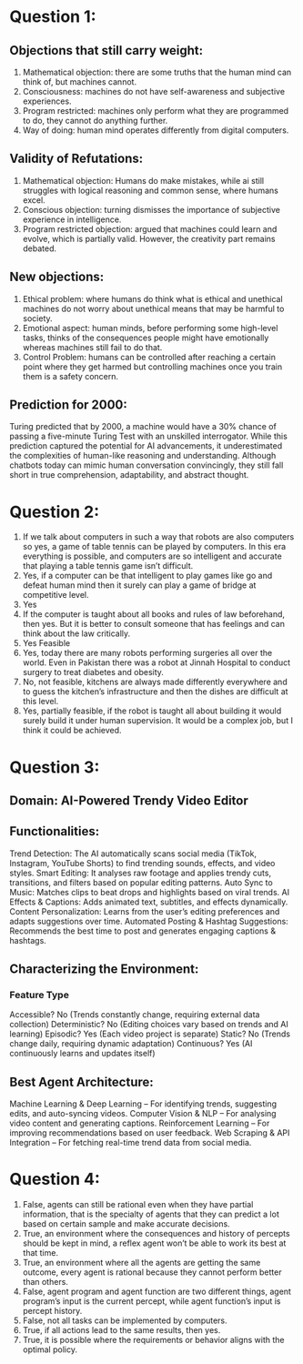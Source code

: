 # Question 1:
## Objections that still carry weight:
1.	Mathematical objection: there are some truths that the human mind can think of, but machines cannot.
2.	Consciousness: machines do not have self-awareness and subjective experiences.
3.	Program restricted: machines only perform what they are programmed to do, they cannot do anything further.
4.	Way of doing: human mind operates differently from digital computers.
## Validity of Refutations:
1.	Mathematical objection: Humans do make mistakes, while ai still struggles with logical reasoning and common sense, where humans excel.
2.	Conscious objection: turning dismisses the importance of subjective experience in intelligence.
3.	Program restricted objection: argued that machines could learn and evolve, which is partially valid. However, the creativity part remains debated.
## New objections:
1.	Ethical problem: where humans do think what is ethical and unethical machines do not worry about unethical means that may be harmful to society.
2.	Emotional aspect: human minds, before performing some high-level tasks, thinks of the consequences people might have emotionally whereas machines still fail to do that.
3.	Control Problem: humans can be controlled after reaching a certain point where they get harmed but controlling machines once you train them is a safety concern.
## Prediction for 2000:
Turing predicted that by 2000, a machine would have a 30% chance of passing a five-minute Turing Test with an unskilled interrogator. While this prediction captured the potential for AI advancements, it underestimated the complexities of human-like reasoning and understanding.
Although chatbots today can mimic human conversation convincingly, they still fall short in true comprehension, adaptability, and abstract thought.

# Question 2:
1.	If we talk about computers in such a way that robots are also computers so yes, a game of table tennis can be played by computers. In this era everything is possible, and computers are so intelligent and accurate that playing a table tennis game isn’t difficult.
2.	Yes, if a computer can be that intelligent to play games like go and defeat human mind then it surely can play a game of bridge at competitive level.
3.	Yes
4.	If the computer is taught about all books and rules of law beforehand, then yes. But it is better to consult someone that has feelings and can think about the law critically. 
5.	Yes Feasible
6.	Yes, today there are many robots performing surgeries all over the world. Even in Pakistan there was a robot at Jinnah Hospital to conduct surgery to treat diabetes and obesity. 
7.	No, not feasible, kitchens are always made differently everywhere and to guess the kitchen’s infrastructure and then the dishes are difficult at this level.
8.	Yes, partially feasible, if the robot is taught all about building it would surely build it under human supervision. It would be a complex job, but I think it could be achieved.

# Question 3:
## Domain: AI-Powered Trendy Video Editor
## Functionalities:
Trend Detection: The AI automatically scans social media (TikTok, Instagram, YouTube Shorts) to find trending sounds, effects, and video styles.
Smart Editing: It analyses raw footage and applies trendy cuts, transitions, and filters based on popular editing patterns.
Auto Sync to Music: Matches clips to beat drops and highlights based on viral trends.
AI Effects & Captions: Adds animated text, subtitles, and effects dynamically.
Content Personalization: Learns from the user’s editing preferences and adapts suggestions over time.
Automated Posting & Hashtag Suggestions: Recommends the best time to post and generates engaging captions & hashtags.

## Characterizing the Environment:
### Feature	                   Type
Accessible?	No (Trends constantly change, requiring external data collection)
Deterministic?	 No (Editing choices vary based on trends and AI learning)
Episodic?	Yes (Each video project is separate)
Static?	No (Trends change daily, requiring dynamic adaptation)
Continuous?	Yes (AI continuously learns and updates itself)

## Best Agent Architecture:
Machine Learning & Deep Learning – For identifying trends, suggesting edits, and auto-syncing videos.
Computer Vision & NLP – For analysing video content and generating captions.
Reinforcement Learning – For improving recommendations based on user feedback.
Web Scraping & API Integration – For fetching real-time trend data from social media.

# Question 4:
1.	False, agents can still be rational even when they have partial information, that is the specialty of agents that they can predict a lot based on certain sample and make accurate decisions.
2.	True, an environment where the consequences and history of percepts should be kept in mind, a reflex agent won’t be able to work its best at that time.
3.	True, an environment where all the agents are getting the same outcome, every agent is rational because they cannot perform better than others.
4.	False, agent program and agent function are two different things, agent program’s input is the current percept, while agent function’s input is percept history.
5.	False, not all tasks can be implemented by computers.
6.	True, if all actions lead to the same results, then yes.
7.	True, it is possible where the requirements or behavior aligns with the optimal policy.


